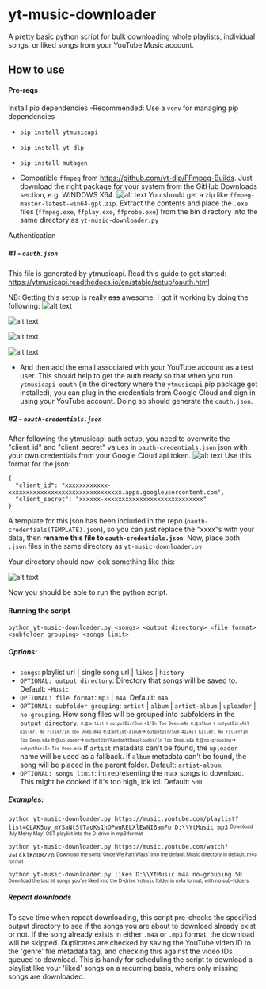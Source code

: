 # yt-music-downloader

A pretty basic python script for bulk downloading whole playlists, individual songs, or liked songs from your YouTube Music account.

## How to use

#### Pre-reqs

Install pip dependencies
-Recommended: Use a `venv` for managing pip dependencies -

- `pip install ytmusicapi`
- `pip install yt_dlp`
- `pip install mutagen`

- Compatible `ffmpeg` from https://github.com/yt-dlp/FFmpeg-Builds. Just download the right package for your system from the GitHub Downloads section, e.g. WINDOWS X64.
  ![alt text](docs-images/image.png)
  You should get a zip like `ffmpeg-master-latest-win64-gpl.zip`. Extract the contents and place the `.exe` files (`ffmpeg.exe`, `ffplay.exe`, `ffprobe.exe`) from the bin directory into the same directory as `yt-music-downloader.py`

Authentication

##### #1 - `oauth.json`

This file is generated by ytmusicapi. Read this guide to get started:
https://ytmusicapi.readthedocs.io/en/stable/setup/oauth.html

NB: Getting this setup is really ~~ass~~ awesome. I got it working by doing the following:
![alt text](docs-images/auth-1.png)

![alt text](docs-images/auth-2.png)

![alt text](docs-images/auth-3.png)

![alt text](docs-images/auth-4.png)

- And then add the email associated with your YouTube account as a test user. This should help to get the auth ready so that when you run `ytmusicapi oauth` (in the directory where the `ytmusicapi` pip package got installed), you can plug in the credentials from Google Cloud and sign in using your YouTube account.
  Doing so should generate the `oauth.json`.

##### #2 - `oauth-credentials.json`

After following the ytmusicapi auth setup, you need to overwrite the "client_id" and "client_secret" values in `oauth-credentials.json` json with your own credentials from your Google Cloud api token.
![alt text](docs-images/image-1.png)
Use this format for the json:

```
{
  "client_id": "xxxxxxxxxxxx-xxxxxxxxxxxxxxxxxxxxxxxxxxxxxxxx.apps.googleusercontent.com",
  "client_secret": "xxxxxx-xxxxxxxxxxxxxxxxxxxxxxxxxxxx"
}
```

A template for this json has been included in the repo (`oauth-credentials(TEMPLATE).json`), so you can just replace the "xxxx"s with your data, then <b>rename this file to `oauth-credentials.json`</b>.
Now, place both `.json` files in the same directory as `yt-music-downloader.py`

Your directory should now look something like this:

![alt text](docs-images/image-2.png)

Now you should be able to run the python script.

#### Running the script

`python yt-music-downloader.py <songs> <output directory> <file format> <subfolder grouping> <songs limit>`

##### Options:

- `songs`: playlist url | single song url | `likes` | `history`
- `OPTIONAL: output directory`: Directory that songs will be saved to. Default: `~Music`
- `OPTIONAL: file format`: `mp3` | `m4a`. Default: `m4a`
- `OPTIONAL: subfolder grouping`: `artist` | `album` | `artist-album` | `uploader` | `no-grouping`. How song files will be grouped into subfolders in the `output directory`.
  <sub><sup>e.g:`artist`-> `outputDir/Sum 41/In Too Deep.m4a`</sup></sub>
  <sub><sup>e.g:`album`-> `outputDir/All Killer, No Filler/In Too Deep.m4a`</sup></sub>
  <sub><sup>e.g:`artist-album`-> `outputDir/Sum 41/All Killer, No Filler/In Too Deep.m4a`</sup></sub>
  <sub><sup>e.g:`uploader`-> `outputDir/RandomYtReuploader/In Too Deep.m4a`</sup></sub>
  <sub><sup>e.g:`no-grouping`-> `outputDir/In Too Deep.m4a`</sup></sub>
  If `artist` metadata can't be found, the `uploader` name will be used as a fallback.
  If `album` metadata can't be found, the song will be placed in the parent folder.
  Default: `artist-album`.
- `OPTIONAL: songs limit`: int representing the max songs to download. This might be cooked if it's too high, idk lol. Default: `500`

##### Examples:

`python yt-music-downloader.py https://music.youtube.com/playlist?list=OLAK5uy_mYSaNtStTaoKs1hOPwuRELXlEwNI6amFo D:\\YtMusic mp3`
<sub><sup>Download 'My Merry May' OST playlist into the D-drive in mp3 format</sup></sub>

`python yt-music-downloader.py https://music.youtube.com/watch?v=LCkiKoORZZo`
<sub><sup>Download the song 'Once We Part Ways' into the default Music directory in default .m4a format</sup></sub>

`python yt-music-downloader.py likes D:\\YtMusic m4a no-grouping 50`
<sub><sup>Download the last `50` songs you've liked into the D-drive `YtMusic` folder in m4a format, with no sub-folders</sup></sub>

##### Repeat downloads

To save time when repeat downloading, this script pre-checks the specified output directory to see if the songs you are about to download already exist or not. If the song already exists in either `.m4a` or `.mp3` format, the download will be skipped. Duplicates are checked by saving the YouTube video ID to the 'genre' file metadata tag, and checking this against the video IDs queued to download.
This is handy for scheduling the script to download a playlist like your 'liked' songs on a recurring basis, where only missing songs are downloaded.

